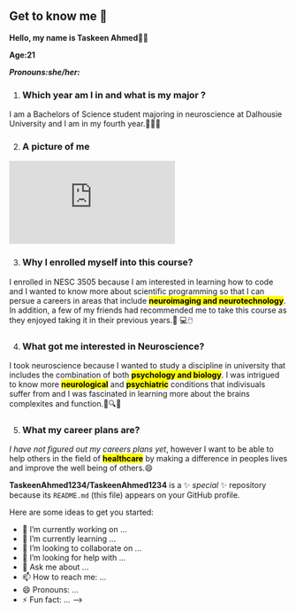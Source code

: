 ## Get to know me 👋

**Hello, my name is Taskeen Ahmed**👩‍🔬

**Age:21**

***Pronouns:she/her:***

1. ### **Which year am I in and what is my major ?**
 I am a Bachelors of Science student majoring in neuroscience at Dalhousie University and I am in my fourth year.📖👩‍🔬

2. ### **A picture of me**
 
 ![My picture 7.18.49 PM.pdf](https://github.com/user-attachments/files/22352181/My.picture.7.18.49.PM.pdf)

3. ### **Why I enrolled myself into this course?**
I enrolled in NESC 3505 because I am interested in learning how to code and I wanted to know more about scientific programming so that I can persue a careers in areas that include **<mark>neuroimaging and neurotechnology<mark>**. In addition, a few of my friends had recommended me to take this course as they enjoyed taking it in their previous years.🥼 💻🖱️

4. ### **What got me interested in Neuroscience?**
 I took neuroscience because I wanted to study a discipline in university that includes the combination of both **<mark>psychology and biology<mark>**. I was intrigued to know more **<mark>neurological<mark>** and **<mark>psychiatric<mark>** conditions that indivisuals suffer from and I was fascinated in learning more about the brains complexites and function.💊🔍🧠

5. ### **What my career plans are?**
 *I have not figured out my careers plans yet*, however I want to be able to help others in the field of **<mark>healthcare<mark>** by making a difference in peoples lives and improve the well being of others.😄


**TaskeenAhmed1234/TaskeenAhmed1234** is a ✨ _special_ ✨ repository because its `README.md` (this file) appears on your GitHub profile.

Here are some ideas to get you started:

- 🔭 I’m currently working on ...
- 🌱 I’m currently learning ...
- 👯 I’m looking to collaborate on ...
- 🤔 I’m looking for help with ...
- 💬 Ask me about ...
- 📫 How to reach me: ...
- 😄 Pronouns: ...
- ⚡ Fun fact: ...
-->
